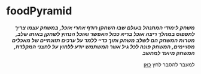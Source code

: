 # foodPyramid

<div dir='rtl' lang='he'>

***משחק לימודי המתנהל בעולם שבו השחקן רודף אחרי אוכל, במשחק עצמו צריך לתפפוס במהלך ריצה אוכל בריא ככול האפשר ואוכל הנחוץ לשחקן באותו שלב, מטרות המשחק הם לשלב משחק ותוך כדיי ללמד על ערכים תזונתיים של מאכלים מסויימים, המשחק פונה לכל גיל אשר המשתמש יודע ללחוץ על לחצני המקלדת, המשחק מיועד למחשב***
  
  
  
למעבר להסבר לחץ [כאן](https://github.com/L-VideoGames/foodPyramid/blob/master/formal-elements.md)

</div>

